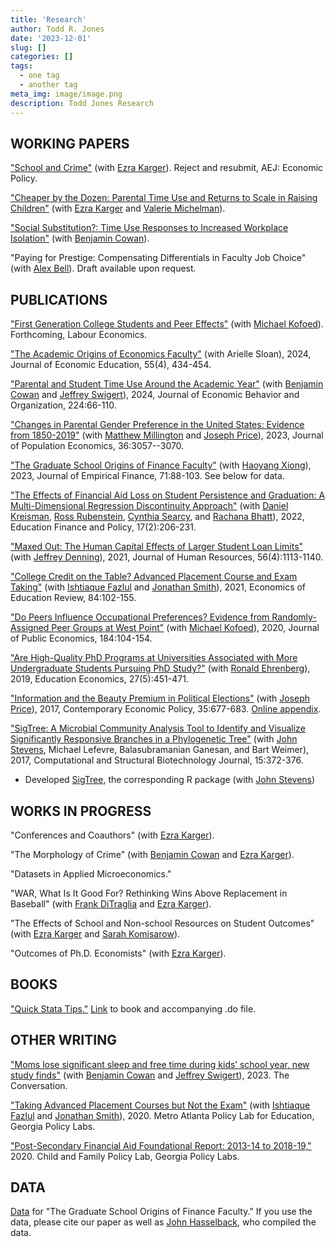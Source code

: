 ```yaml
---
title: 'Research'
author: Todd R. Jones
date: '2023-12-01'
slug: []
categories: []
tags:
  - one tag
  - another tag
meta_img: image/image.png
description: Todd Jones Research
---
```


## WORKING PAPERS 

["School and Crime"](/papers/School_Crime_most_recent.pdf) (with [Ezra Karger](https://ezrakarger.com/)). Reject and resubmit, AEJ: Economic Policy.

["Cheaper by the Dozen: Parental Time Use and Returns to Scale in Raising Children"](/papers/Cheaper_by_the_Dozen_most_recent.pdf) (with [Ezra Karger](https://ezrakarger.com/) and [Valerie Michelman](https://sites.google.com/view/valeriemichelman)).

["Social Substitution?: Time Use Responses to Increased Workplace Isolation"](https://www.nber.org/papers/w34239) (with [Benjamin Cowan](https://people.ses.wsu.edu/cowan/)).

"Paying for Prestige: Compensating Differentials in Faculty Job Choice" (with [Alex Bell](https://alexbell.net/)). Draft available upon request.

## PUBLICATIONS
["First Generation College Students and Peer Effects"](https://www.sciencedirect.com/science/article/pii/S0927537125000922) (with [Michael Kofoed](https://sites.google.com/site/michaelkofoed1/)). Forthcoming, Labour Economics.

["The Academic Origins of Economics Faculty"](/papers/PhD_Origins_most_recent.pdf) (with Arielle Sloan), 2024, Journal of Economic Education, 55(4), 434-454.

["Parental and Student Time Use Around the Academic Year"](https://www.sciencedirect.com/science/article/pii/S0167268124001598) (with [Benjamin Cowan](https://people.ses.wsu.edu/cowan/) and [Jeffrey Swigert](https://jeffswigert.com/)), 2024, Journal of Economic Behavior and Organization, 224:66-110.

["Changes in Parental Gender Preference in the United States: Evidence from 1850-2019"](https://link.springer.com/article/10.1007/s00148-023-00957-x) (with [Matthew Millington](https://sites.google.com/view/matthewmillington) and [Joseph Price](https://economics.byu.edu/directory/joseph-p-price)), 2023, Journal of Population Economics, 36:3057--3070.

["The Graduate School Origins of Finance Faculty"](https://www.sciencedirect.com/science/article/pii/S0927539823000099) (with [Haoyang Xiong](https://www.haoyangxiong.com/home)), 2023, Journal of Empirical Finance, 71:88-103. See below for data.

["The Effects of Financial Aid Loss on Student Persistence and Graduation: A Multi-Dimensional Regression Discontinuity Approach"](https://direct.mit.edu/edfp/article/doi/10.1162/edfp_a_00337/97143/The-Effects-of-Financial-Aid-Loss-on-Persistence) (with [Daniel Kreisman](http://www.dkreisman.com/), [Ross Rubenstein](https://aysps.gsu.edu/profile/ross-rubenstein/), [Cynthia Searcy](https://aysps.gsu.edu/profile/cynthia-searcy/), and [Rachana Bhatt](https://www.usg.edu/cassie/about/staff_members)), 2022, Education Finance and Policy, 17(2):206-231.

["Maxed Out: The Human Capital Effects of Larger Student Loan Limits"](http://jhr.uwpress.org/content/56/4/1113.short) (with [Jeffrey Denning](https://www.jeffdenning.com/)), 2021, Journal of Human Resources, 56(4):1113-1140. 

["College Credit on the Table? Advanced Placement Course and Exam Taking"](https://www.sciencedirect.com/science/article/pii/S0272775721000741) (with [Ishtiaque Fazlul](https://sites.google.com/view/ishtiaquefazlul/home) and [Jonathan Smith](https://sites.google.com/site/jonathansmithphd/)), 2021, Economics of Education Review, 84:102-155.

["Do Peers Influence Occupational Preferences? Evidence from Randomly-Assigned Peer Groups at West Point"](https://www.sciencedirect.com/science/article/pii/S0047272720300189) (with [Michael Kofoed](https://sites.google.com/site/michaelkofoed1/)), 2020, Journal of Public Economics, 184:104-154.

["Are High-Quality PhD Programs at Universities Associated with More Undergraduate Students Pursuing PhD Study?"](https://www.tandfonline.com/doi/abs/10.1080/09645292.2019.1623177?journalCode=cede20) (with [Ronald Ehrenberg](https://courses.cit.cornell.edu/rge2/)), 2019, Education Economics, 27(5):451-471.

["Information and the Beauty Premium in Political Elections"](https://onlinelibrary.wiley.com/doi/full/10.1111/coep.12231) (with [Joseph Price](https://economics.byu.edu/directory/joseph-p-price)), 2017, Contemporary Economic Policy, 35:677-683. [Online appendix](https://drive.google.com/file/d/1p8kOpgpwr66KZxTLf5nLwCrYlhstwhDR/view).

["SigTree: A Microbial Community Analysis Tool to Identify and Visualize Significantly Responsive Branches in a Phylogenetic Tree"](https://www.sciencedirect.com/science/article/pii/S2001037017300132) (with [John Stevens](https://math.usu.edu/jrstevens/), Michael Lefevre, Balasubramanian Ganesan, and Bart Weimer), 2017, Computational and Structural Biotechnology Journal, 15:372-376. 
* Developed [SigTree](https://cran.r-project.org/web/packages/SigTree/index.html), the corresponding R package (with [John Stevens](https://math.usu.edu/jrstevens/)) 

## WORKS IN PROGRESS

"Conferences and Coauthors" (with [Ezra Karger](https://ezrakarger.com/)).

"The Morphology of Crime" (with [Benjamin Cowan](https://people.ses.wsu.edu/cowan/) and [Ezra Karger](https://ezrakarger.com/)).

"Datasets in Applied Microeconomics."

"WAR, What Is It Good For? Rethinking Wins Above Replacement in Baseball" (with [Frank DiTraglia](https://ditraglia.com/) and [Ezra Karger](https://ezrakarger.com/)).

"The Effects of School and Non-school Resources on Student Outcomes" (with [Ezra Karger](https://ezrakarger.com/) and [Sarah Komisarow](https://sites.google.com/site/sarahkomisarow/)).

"Outcomes of Ph.D. Economists" (with [Ezra Karger](https://ezrakarger.com/)).

## BOOKS

["Quick Stata Tips."](https://www.toddrjones.com/quickstatatips/) [Link](https://www.toddrjones.com/quickstatatips/) to book and accompanying .do file.

## OTHER WRITING
["Moms lose significant sleep and free time during kids’ school year, new study finds"](https://theconversation.com/moms-lose-significant-sleep-and-free-time-during-kids-school-year-new-study-finds-205273) (with [Benjamin Cowan](https://people.ses.wsu.edu/cowan/) and [Jeffrey Swigert](https://jeffswigert.com/)), 2023. The Conversation.

["Taking Advanced Placement Courses but Not the Exam"](https://gpl.gsu.edu/publications/ap-exam-taking/) (with [Ishtiaque Fazlul](https://sites.google.com/view/ishtiaquefazlul/home) and [Jonathan Smith](https://sites.google.com/site/jonathansmithphd/)), 2020. Metro Atlanta Policy Lab for Education, Georgia Policy Labs. 

["Post-Secondary Financial Aid Foundational Report: 2013-14 to 2018-19,"](https://gpl.gsu.edu/publications/post-secondary-financial-aid/) 2020. Child and Family Policy Lab, Georgia Policy Labs.

## DATA

[Data](/data/finance_origins_data.csv) for "The Graduate School Origins of Finance Faculty." If you use the data, please cite our paper as well as [John Hasselback](http://www.jrhasselback.com/FacDir.html), who compiled the data.

